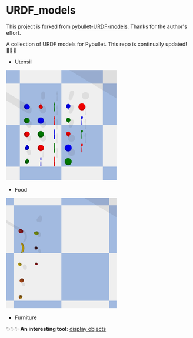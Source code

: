 # URDF_models

This project is forked from [pybullet-URDF-models](https://github.com/ChenEating716/pybullet-URDF-models). Thanks for the author's effort.

A collection of URDF models for Pybullet. This repo is continually updated! 💪💪💪

- Utensil
<p align="left">
    <a href="">
        <img src="https://raw.githubusercontent.com/yding25/pic_share/master/utensil.jpeg" height="300" />
    </a>
</p>

- Food
<p align="left">
    <a href="">
        <img src="https://raw.githubusercontent.com/yding25/pic_share/master/food.jpeg" height="300" />
    </a>
</p>

- Furniture

✨✨✨ **An interesting tool**: [display objects](https://colab.research.google.com/drive/1qLF2JoN9AXtYcFIgmnK8p0TFTuGG0tEB?usp=sharing)
